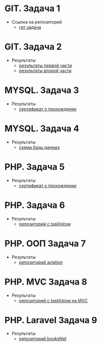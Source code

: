 # GIT. Задача 1
* Ссылка на репозиторий
    * [гит задача](https://github.com/AntonMarkin/hello)
# GIT. Задача 2
* Результаты
    * [результаты первой части](https://github.com/AntonMarkin/q-digital_internship/blob/main/task2/part1.jpg)
    * [результаты второй части](https://github.com/AntonMarkin/q-digital_internship/blob/main/task2/part2.jpg)
# MYSQL. Задача 3
* Результаты
    * [сертификат о прохождении](https://www.sololearn.com/certificates/CC-EQIT9Q87)
# MYSQL. Задача 4
* Результаты
    * [схема базы данных](https://github.com/AntonMarkin/q-digital_internship/blob/main/task4/db_scheme.jpg)
# PHP. Задача 5
* Результаты
    * [сертификат о прохождении](https://www.sololearn.com/certificates/CT-BCHZPM4K)
# PHP. Задача 6
* Результаты
    * [репозиторий с tasklistом](https://github.com/AntonMarkin/task-6)
# PHP. ООП Задача 7
* Результаты
    * [репозиторий aviation](https://github.com/AntonMarkin/aviation)
# PHP. MVC Задача 8
* Результаты
    * [репозиторий с tasklistом на MVC](https://github.com/AntonMarkin/taskList_MVC)
# PHP. Laravel Задача 9
* Результаты
    * [репозиторий booksNet](https://github.com/AntonMarkin/booksNet)
